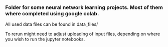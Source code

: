 ### Folder for some neural network learning projects. Most of them where completed using google colab.

All used data files can be found in data_files/

To rerun might need to adjust uploading of input files, depending on where you wish to run the jupyter notebooks.
